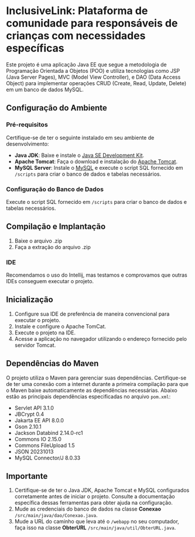 # InclusiveLink: Plataforma de comunidade para responsáveis de crianças com necessidades específicas

Este projeto é uma aplicação Java EE que segue a metodologia de Programação Orientada a Objetos (POO) e utiliza tecnologias como JSP (Java Server Pages), MVC (Model View Controller), e DAO (Data Access Object) para implementar operações CRUD (Create, Read, Update, Delete) em um banco de dados MySQL.

## Configuração do Ambiente

### Pré-requisitos
Certifique-se de ter o seguinte instalado em seu ambiente de desenvolvimento:

- **Java JDK**: Baixe e instale o [Java SE Development Kit](https://www.oracle.com/br/java/technologies/downloads/).
- **Apache Tomcat**: Faça o download e instalação do [Apache Tomcat](https://tomcat.apache.org/).
- **MySQL Server**: Instale o [MySQL](https://www.mysql.com/downloads/) e execute o script SQL fornecido em `/scripts` para criar o banco de dados e tabelas necessários.

### Configuração do Banco de Dados
Execute o script SQL fornecido em `/scripts` para criar o banco de dados e tabelas necessários.

## Compilação e Implantação

1. Baixe o arquivo .zip
2. Faça a extração do arquivo .zip

### IDE
Recomendamos o uso do Intellij, mas testamos e comprovamos que outras IDEs conseguem executar o projeto.

## Inicialização

1. Configure sua IDE de preferência de maneira convencional para executar o projeto.
2. Instale e configure o Apache TomCat.
3. Execute o projeto na IDE.
4. Acesse a aplicação no navegador utilizando o endereço fornecido pelo servidor Tomcat.

## Dependências do Maven

O projeto utiliza o Maven para gerenciar suas dependências. Certifique-se de ter uma conexão com a internet durante a primeira compilação para que o Maven baixe automaticamente as dependências necessárias. Abaixo estão as principais dependências especificadas no arquivo `pom.xml`:

- Servlet API 3.1.0
- JBCrypt 0.4
- Jakarta EE API 8.0.0
- Gson 2.10.1
- Jackson Databind 2.14.0-rc1
- Commons IO 2.15.0
- Commons FileUpload 1.5
- JSON 20231013
- MySQL Connector/J 8.0.33

## Importante
1. Certifique-se de ter o Java JDK, Apache Tomcat e MySQL configurados corretamente antes de iniciar o projeto. Consulte a documentação específica dessas ferramentas para obter ajuda na configuração.
2. Mude as credenciais do banco de dados na classe **Conexao** `/src/main/java/dao/Conexao.java`.
3. Mude a URL do caminho que leva até o `/webapp` no seu computador, faça isso na classe **ObterURL** `/src/main/java/util/ObterURL.java`.

